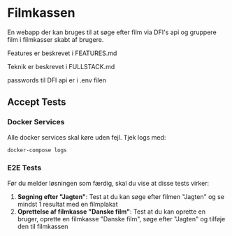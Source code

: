 # Filmkassen
En webapp der kan bruges til at søge efter film via DFI's api og gruppere film i filmkasser skabt af brugere.


Features er beskrevet i FEATURES.md

Teknik er beskrevet i FULLSTACK.md

passwords til DFI api er i .env filen

## Accept Tests

### Docker Services
Alle docker services skal køre uden fejl. Tjek logs med:
```bash
docker-compose logs
```

### E2E Tests
Før du melder løsningen som færdig, skal du vise at disse tests virker:

1. **Søgning efter "Jagten"**: Test at du kan søge efter filmen "Jagten" og se mindst 1 resultat med en filmplakat
2. **Oprettelse af filmkasse "Danske film"**: Test at du kan oprette en bruger, oprette en filmkasse "Danske film", søge efter "Jagten" og tilføje den til filmkassen






